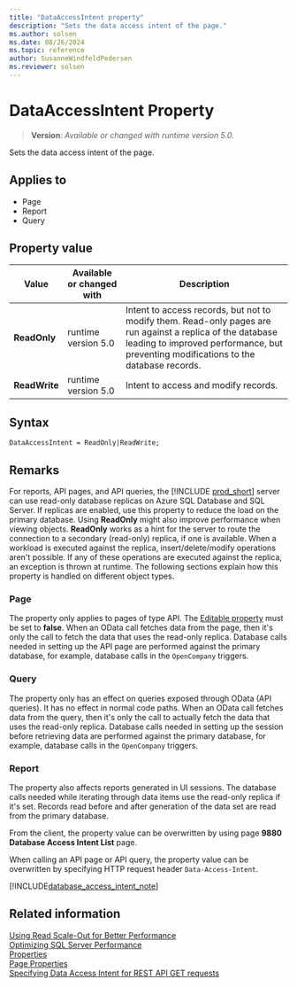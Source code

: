 ```yaml
---
title: "DataAccessIntent property"
description: "Sets the data access intent of the page."
ms.author: solsen
ms.date: 08/26/2024
ms.topic: reference
author: SusanneWindfeldPedersen
ms.reviewer: solsen
---
```

[//]: # (START>DO_NOT_EDIT)
[//]: # (IMPORTANT:Do not edit any of the content between here and the END>DO_NOT_EDIT.)
[//]: # (Any modifications should be made in the .xml files in the ModernDev repo.)
# DataAccessIntent Property
> **Version**: _Available or changed with runtime version 5.0._

Sets the data access intent of the page.

## Applies to
-   Page
-   Report
-   Query

## Property value

|Value|Available or changed with|Description|
|-----------|-----------|---------------------------------------|
|**ReadOnly**|runtime version 5.0|Intent to access records, but not to modify them. Read-only pages are run against a replica of the database leading to improved performance, but preventing modifications to the database records.|
|**ReadWrite**|runtime version 5.0|Intent to access and modify records.|

[//]: # (IMPORTANT: END>DO_NOT_EDIT)

## Syntax

```AL
DataAccessIntent = ReadOnly|ReadWrite;
```

## Remarks  

For reports, API pages, and API queries, the [!INCLUDE [prod_short](../includes/prod_short.md)] server can use read-only database replicas on Azure SQL Database and SQL Server. If replicas are enabled, use this property to reduce the load on the primary database. Using **ReadOnly** might also improve performance when viewing objects. **ReadOnly** works as a hint for the server to route the connection to a secondary (read-only) replica, if one is available. When a workload is executed against the replica, insert/delete/modify operations aren't possible. If any of these operations are executed against the replica, an exception is thrown at runtime. The following sections explain how this property is handled on different object types.

### Page

The property only applies to pages of type API. The [Editable property](devenv-editable-property.md) must be set to **false**. When an OData call fetches data from the page, then it's only the call to fetch the data that uses the read-only replica. Database calls needed in setting up the API page are performed against the primary database, for example, database calls in the `OpenCompany` triggers.

### Query

The property only has an effect on queries exposed through OData (API queries). It has no effect in normal code paths. When an OData call fetches data from the query, then it's only the call to actually fetch the data that uses the read-only replica. Database calls needed in setting up the session before retrieving data are performed against the primary database, for example, database calls in the `OpenCompany` triggers.

### Report

The property also affects reports generated in UI sessions. The database calls needed while iterating through data items use the read-only replica if it's set. Records read before and after generation of the data set are read from the primary database.

From the client, the property value can be overwritten by using page **9880 Database Access Intent List** page.

When calling an API page or API query, the property value can be overwritten by specifying HTTP request header `Data-Access-Intent`. 

[!INCLUDE[database_access_intent_note](../../includes/include-database-access-intent-note.md)]

## Related information  

[Using Read Scale-Out for Better Performance](../../administration/database-read-scale-out-overview.md)  
[Optimizing SQL Server Performance](../../administration/optimize-sql-server-performance.md)  
[Properties](devenv-properties.md)   
[Page Properties](./devenv-properties.md)  
[Specifying Data Access Intent for REST API GET requests](../devenv-connect-apps-tips.md#DataAccessIntent)  
